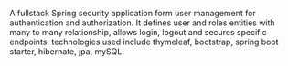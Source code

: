 A fullstack Spring security application form user management for authentication and authorization. 
It defines user and roles entities with many to many relationship, allows login, logout
and secures specific endpoints.
technologies used include thymeleaf, bootstrap, spring boot starter, hibernate, jpa, mySQL.
